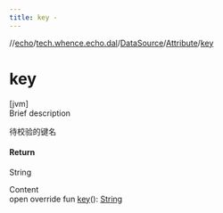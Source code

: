 ```yaml
---
title: key -
---
```

//[echo](../../../index.md)/[tech.whence.echo.dal](../../index.md)/[DataSource](../index.md)/[Attribute](index.md)/[key](key.md)



# key  
[jvm]  
Brief description  


待校验的键名



#### Return  


String

  
Content  
open override fun [key](key.md)(): [String](https://kotlinlang.org/api/latest/jvm/stdlib/kotlin/-string/index.html)  



